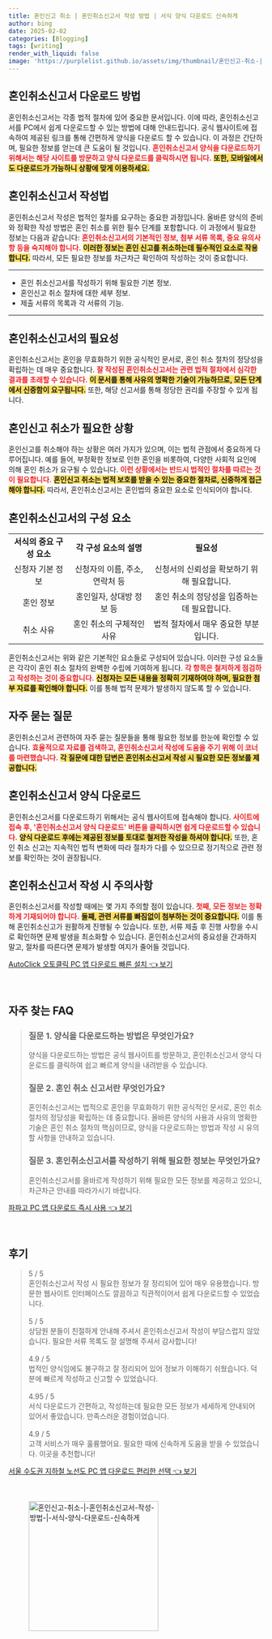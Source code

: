 ```yaml
---
title: 혼인신고 취소 | 혼인취소신고서 작성 방법 | 서식 양식 다운로드 신속하게
author: bing
date: 2025-02-02
categories: [Blogging]
tags: [writing]
render_with_liquid: false
image: 'https://purplelist.github.io/assets/img/thumbnail/혼인신고-취소-|-혼인취소신고서-작성-방법-|-서식-양식-다운로드-신속하게.webp'
---
```



<h2 id='혼인취소신고서_다운로드'>혼인취소신고서 다운로드 방법</h2>

<p>혼인취소신고서는 각종 법적 절차에 있어 중요한 문서입니다. 이에 따라, 혼인취소신고서를 PC에서 쉽게 다운로드할 수 있는 방법에 대해 안내드립니다. 공식 웹사이트에 접속하여 제공된 링크를 통해 간편하게 양식을 다운로드 할 수 있습니다. 이 과정은 간단하며, 필요한 정보를 얻는데 큰 도움이 될 것입니다. <b><span style="color: #ee2323;">혼인취소신고서 양식을 다운로드하기 위해서는 해당 사이트를 방문하고 양식 다운로드를 클릭하시면 됩니다.</span></b> <b><span style="background-color: #ffe066;">또한, 모바일에서도 다운로드가 가능하니 상황에 맞게 이용하세요.</span></b></p>

<h2 id='혼인취소신고서_작성법'>혼인취소신고서 작성법</h2>

<p>혼인취소신고서 작성은 법적인 절차를 요구하는 중요한 과정입니다. 올바른 양식의 준비와 정확한 작성 방법은 혼인 취소를 위한 필수 단계를 포함합니다. 이 과정에서 필요한 정보는 다음과 같습니다: <b><span style="color: #ee2323;">혼인취소신고서의 기본적인 정보, 첨부 서류 목록, 중요 유의사항 등을 숙지해야 합니다.</span></b> <b><span style="background-color: #ffe066;">이러한 정보는 혼인 신고를 취소하는데 필수적인 요소로 작용합니다.</span></b> 따라서, 모든 필요한 정보를 차근차근 확인하여 작성하는 것이 중요합니다.</p>

<hr />

<ul>
    <li>혼인 취소신고서를 작성하기 위해 필요한 기본 정보.</li>
    <li>혼인신고 취소 절차에 대한 세부 정보.</li>
    <li>제출 서류의 목록과 각 서류의 기능.</li>
</ul>

<hr />

<h2 id='혼인취소신고서_필요성'>혼인취소신고서의 필요성</h2>

<p>혼인취소신고서는 혼인을 무효화하기 위한 공식적인 문서로, 혼인 취소 절차의 정당성을 확립하는 데 매우 중요합니다. <b><span style="color: #ee2323;">잘 작성된 혼인취소신고서는 관련 법적 절차에서 심각한 결과를 초래할 수 있습니다.</span></b> <b><span style="background-color: #ffe066;">이 문서를 통해 사유의 명확한 기술이 가능하므로, 모든 단계에서 신중함이 요구됩니다.</span></b> 또한, 해당 신고서를 통해 정당한 권리를 주장할 수 있게 됩니다.</p>

<h2 id='혼인신고_취소_상황'>혼인신고 취소가 필요한 상황</h2>

<p>혼인신고를 취소해야 하는 상황은 여러 가지가 있으며, 이는 법적 관점에서 중요하게 다루어집니다. 예를 들어, 부정확한 정보로 인한 혼인을 비롯하여, 다양한 사회적 요인에 의해 혼인 취소가 요구될 수 있습니다. <b><span style="color: #ee2323;">이런 상황에서는 반드시 법적인 절차를 따르는 것이 필요합니다.</span></b> <b><span style="background-color: #ffe066;">혼인신고 취소는 법적 보호를 받을 수 있는 중요한 절차로, 신중하게 접근해야 합니다.</span></b> 따라서, 혼인취소신고서는 혼인법의 중요한 요소로 인식되어야 합니다.</p>

<h2 id='혼인취소신고서_구성'>혼인취소신고서의 구성 요소</h2>

<table>
    <tr>
        <td style="text-align: center; height: 17px;"><b>서식의 중요 구성 요소</b></td>
        <td style="text-align: center; height: 17px;"><b>각 구성 요소의 설명</b></td>
        <td style="text-align: center; height: 17px;"><b>필요성</b></td>
    </tr>
    <tr>
        <td style="text-align: center; height: 17px;">신청자 기본 정보</td>
        <td style="text-align: center; height: 17px;">신청자의 이름, 주소, 연락처 등</td>
        <td style="text-align: center; height: 17px;">신청서의 신뢰성을 확보하기 위해 필요합니다.</td>
    </tr>
    <tr>
        <td style="text-align: center; height: 17px;">혼인 정보</td>
        <td style="text-align: center; height: 17px;">혼인일자, 상대방 정보 등</td>
        <td style="text-align: center; height: 17px;">혼인 취소의 정당성을 입증하는데 필요합니다.</td>
    </tr>
    <tr>
        <td style="text-align: center; height: 17px;">취소 사유</td>
        <td style="text-align: center; height: 17px;">혼인 취소의 구체적인 사유</td>
        <td style="text-align: center; height: 17px;">법적 절차에서 매우 중요한 부분입니다.</td>
    </tr>
</table>

<p>혼인취소신고서는 위와 같은 기본적인 요소들로 구성되어 있습니다. 이러한 구성 요소들은 각각이 혼인 취소 절차의 완벽한 수립에 기여하게 됩니다. <b><span style="color: #ee2323;">각 항목은 철저하게 점검하고 작성하는 것이 중요합니다.</span></b> <b><span style="background-color: #ffe066;">신청자는 모든 내용을 정확히 기재하여야 하며, 필요한 첨부 자료를 확인해야 합니다.</span></b> 이를 통해 법적 문제가 발생하지 않도록 할 수 있습니다.</p>

<h2 id='자주_묻는_질문'>자주 묻는 질문</h2>

<p>혼인취소신고서 관련하여 자주 묻는 질문들을 통해 필요한 정보를 한눈에 확인할 수 있습니다. <b><span style="color: #ee2323;">효율적으로 자료를 검색하고, 혼인취소신고서 작성에 도움을 주기 위해 이 코너를 마련했습니다.</span></b> <b><span style="background-color: #ffe066;">각 질문에 대한 답변은 혼인취소신고서 작성 시 필요한 모든 정보를 제공합니다.</span></b></p>

<h2 id='혼인취소신고서_양식_다운로드'>혼인취소신고서 양식 다운로드</h2>

<p>혼인취소신고서를 다운로드하기 위해서는 공식 웹사이트에 접속해야 합니다. <b><span style="color: #ee2323;">사이트에 접속 후, '혼인취소신고서 양식 다운로드' 버튼을 클릭하시면 쉽게 다운로드할 수 있습니다.</span></b> <b><span style="background-color: #ffe066;">양식 다운로드 후에는 제공된 정보를 토대로 철저한 작성을 하셔야 합니다.</span></b> 또한, 혼인 취소 신고는 지속적인 법적 변화에 따라 절차가 다를 수 있으므로 정기적으로 관련 정보를 확인하는 것이 권장됩니다.</p>

<h2 id='혼인취소신고서_주의사항'>혼인취소신고서 작성 시 주의사항</h2>

<p>혼인취소신고서를 작성할 때에는 몇 가지 주의할 점이 있습니다. <b><span style="color: #ee2323;">첫째, 모든 정보는 정확하게 기재되어야 합니다.</span></b> <b><span style="background-color: #ffe066;">둘째, 관련 서류를 빠짐없이 첨부하는 것이 중요합니다.</span></b> 이를 통해 혼인취소신고가 원활하게 진행될 수 있습니다. 또한, 서류 제출 후 진행 사항을 수시로 확인하면 문제 발생을 최소화할 수 있습니다. 혼인취소신고서의 중요성을 간과하지 말고, 절차를 따른다면 문제가 발생할 여지가 줄어들 것입니다.</p>


<p><a class="click-button" title="AutoClick 오토클릭 PC 앱 다운로드 빠른 설치" href="https://purplelist.github.io/posts/AutoClick-%EC%98%A4%ED%86%A0%ED%81%B4%EB%A6%AD-PC-%EC%95%B1-%EB%8B%A4%EC%9A%B4%EB%A1%9C%EB%93%9C-%EB%B9%A0%EB%A5%B8-%EC%84%A4%EC%B9%98/" rel="dofollow">AutoClick 오토클릭 PC 앱 다운로드 빠른 설치 👈 보기</a></p><br>
<h2 id='자주_찾는_FAQ'>자주 찾는 FAQ</h2>
<div itemscope="" itemtype="https://schema.org/FAQPage"> 
<blockquote> 
<div itemscope="" itemprop="mainEntity" itemtype="https://schema.org/Question"> 
<h3 itemprop="name">질문 1. 양식을 다운로드하는 방법은 무엇인가요?</h3> 
<div itemscope="" itemprop="acceptedAnswer" itemtype="https://schema.org/Answer"> 
<span itemprop="text"> 
<p>양식을 다운로드하는 방법은 공식 웹사이트를 방문하고, 혼인취소신고서 양식 다운로드를 클릭하여 쉽고 빠르게 양식을 내려받을 수 있습니다.</p> 
</span> 
</div> 
</div> 

<div itemscope="" itemprop="mainEntity" itemtype="https://schema.org/Question"> 
<h3 itemprop="name">질문 2. 혼인 취소 신고서란 무엇인가요?</h3> 
<div itemscope="" itemprop="acceptedAnswer" itemtype="https://schema.org/Answer"> 
<span itemprop="text"> 
<p>혼인취소신고서는 법적으로 혼인을 무효화하기 위한 공식적인 문서로, 혼인 취소 절차의 정당성을 확립하는 데 중요합니다. 올바른 양식의 사용과 사유의 명확한 기술은 혼인 취소 절차의 핵심이므로, 양식을 다운로드하는 방법과 작성 시 유의할 사항을 안내하고 있습니다.</p> 
</span> 
</div> 
</div> 

<div itemscope="" itemprop="mainEntity" itemtype="https://schema.org/Question"> 
<h3 itemprop="name">질문 3. 혼인취소신고서를 작성하기 위해 필요한 정보는 무엇인가요?</h3> 
<div itemscope="" itemprop="acceptedAnswer" itemtype="https://schema.org/Answer"> 
<span itemprop="text"> 
<p>혼인취소신고서를 올바르게 작성하기 위해 필요한 모든 정보를 제공하고 있으니, 차근차근 안내를 따라가시기 바랍니다.</p> 
</span> 
</div> 
</div> 

</blockquote> 
</div>
<p><a class="click-button" title="파파고 PC 앱 다운로드 즉시 사용" href="https://purplelist.github.io/posts/%ED%8C%8C%ED%8C%8C%EA%B3%A0-PC-%EC%95%B1-%EB%8B%A4%EC%9A%B4%EB%A1%9C%EB%93%9C-%EC%A6%89%EC%8B%9C-%EC%82%AC%EC%9A%A9/" rel="dofollow">파파고 PC 앱 다운로드 즉시 사용 👈 보기</a></p><br>
<h2 id='후기'>후기</h2>
<div itemscope itemtype="https://schema.org/Product">
  <blockquote>
  <div itemprop="review" itemscope itemtype="https://schema.org/Review">
      <div itemprop="reviewRating" itemscope itemtype="https://schema.org/Rating"> <span itemprop="ratingValue">5</span> / <span itemprop="bestRating">5</span> </div>
      <span itemprop="reviewBody">혼인취소신고서 작성 시 필요한 정보가 잘 정리되어 있어 매우 유용했습니다. 방문한 웹사이트 인터페이스도 깔끔하고 직관적이어서 쉽게 다운로드할 수 있었습니다.</span>
  </div>
  <br>
  <div itemprop="review" itemscope itemtype="https://schema.org/Review">
      <div itemprop="reviewRating" itemscope itemtype="https://schema.org/Rating"> <span itemprop="ratingValue">5</span> / <span itemprop="bestRating">5</span> </div>
      <span itemprop="reviewBody">상담원 분들이 친절하게 안내해 주셔서 혼인취소신고서 작성이 부담스럽지 않았습니다. 필요한 서류 목록도 잘 설명해 주셔서 감사합니다!</span>
  </div>
  <br>
  <div itemprop="review" itemscope itemtype="https://schema.org/Review">
      <div itemprop="reviewRating" itemscope itemtype="https://schema.org/Rating"> <span itemprop="ratingValue">4.9</span> / <span itemprop="bestRating">5</span> </div>
      <span itemprop="reviewBody">법적인 양식임에도 불구하고 잘 정리되어 있어 정보가 이해하기 쉬웠습니다. 덕분에 빠르게 작성하고 신고할 수 있었습니다.</span>
  </div>
  <br>
  <div itemprop="review" itemscope itemtype="https://schema.org/Review">
      <div itemprop="reviewRating" itemscope itemtype="https://schema.org/Rating"> <span itemprop="ratingValue">4.95</span> / <span itemprop="bestRating">5</span> </div>
      <span itemprop="reviewBody">서식 다운로드가 간편하고, 작성하는데 필요한 모든 정보가 세세하게 안내되어 있어서 좋았습니다. 만족스러운 경험이었습니다.</span>
  </div>
  <br>
  <div itemprop="review" itemscope itemtype="https://schema.org/Review">
      <div itemprop="reviewRating" itemscope itemtype="https://schema.org/Rating"> <span itemprop="ratingValue">4.9</span> / <span itemprop="bestRating">5</span> </div>
      <span itemprop="reviewBody">고객 서비스가 매우 훌륭했어요. 필요한 때에 신속하게 도움을 받을 수 있었습니다. 이곳을 추천합니다!</span>
  </div>
  </blockquote>
</div>
<p><a class="click-button" title="서울 수도권 지하철 노선도 PC 앱 다운로드 편리한 선택" href="https://purplelist.github.io/posts/%EC%84%9C%EC%9A%B8-%EC%88%98%EB%8F%84%EA%B6%8C-%EC%A7%80%ED%95%98%EC%B2%A0-%EB%85%B8%EC%84%A0%EB%8F%84-PC-%EC%95%B1-%EB%8B%A4%EC%9A%B4%EB%A1%9C%EB%93%9C-%ED%8E%B8%EB%A6%AC%ED%95%9C-%EC%84%A0%ED%83%9D/" rel="dofollow">서울 수도권 지하철 노선도 PC 앱 다운로드 편리한 선택 👈 보기</a></p><br>
<figure class="image"><img src="https://purplelist.github.io/assets/img/thumbnail/혼인신고-취소-|-혼인취소신고서-작성-방법-|-서식-양식-다운로드-신속하게.webp" alt="혼인신고-취소-|-혼인취소신고서-작성-방법-|-서식-양식-다운로드-신속하게" width="256" height="256"></figure>